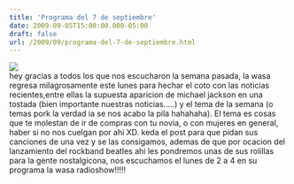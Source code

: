 ```yaml
---
title: 'Programa del 7 de septiembre'
date: 2009-09-05T15:00:00.000-05:00
draft: false
url: /2009/09/programa-del-7-de-septiembre.html
---
```


[![](http://4.bp.blogspot.com/_PoEXbo4cPTw/SqLMyBA7aVI/AAAAAAAAAAM/0U9GkukGgpA/s320/4a60f826d96a4_330_!.jpg)](http://4.bp.blogspot.com/_PoEXbo4cPTw/SqLMyBA7aVI/AAAAAAAAAAM/0U9GkukGgpA/s1600-h/4a60f826d96a4_330_!.jpg)  
hey gracias a todos los que nos escucharon la semana pasada, la wasa regresa milagrosamente este lunes para hechar el coto con las noticias recientes,entre ellas la supuesta aparicion de michael jackson en una tostada (bien importante nuestras noticias.....) y el tema de la semana (o temas pork la verdad ia se nos acabo la pila hahahaha). El tema es cosas que te molestan de ir de compras con tu novia, o con mujeres en general, haber si no nos cuelgan por ahi XD. keda el post para que pidan sus canciones de una vez y se las consigamos, ademas de que por ocacion del lanzamiento del rockband beatles ahi les pondremos unas de sus rolillas para la gente nostalgicona, nos escuchamos el lunes de 2 a 4 en su programa la wasa radioshow!!!!!